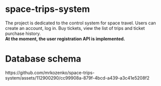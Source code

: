# space-trips-system
The project is dedicated to the control system for space travel. Users can create an account, log in. Buy tickets, view the list of trips and ticket purchase history.
<br>**At the moment, the user registration API is implemented.**
<h1>Database schema</h1>
https://github.com/mrkozenko/space-trips-system/assets/112900290/cc99908a-879f-4bcd-a439-a3c41e5208f2

